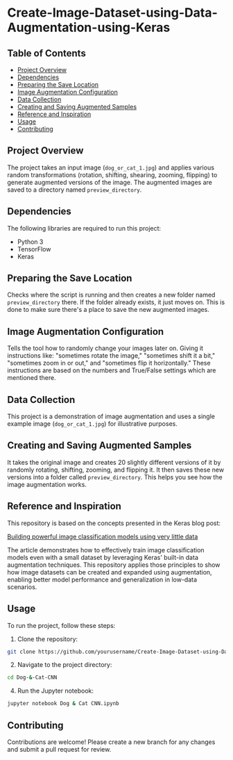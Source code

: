 # Create-Image-Dataset-using-Data-Augmentation-using-Keras

## Table of Contents
- [Project Overview](#project-overview)
- [Dependencies](#dependencies)
- [Preparing the Save Location](#preparing-the-save-location)
- [Image Augmentation Configuration](#image-augmentation-configuration)
- [Data Collection](#data-collection)
- [Creating and Saving Augmented Samples](#creating-and-saving-augmented-samples)
- [Reference and Inspiration](#reference-and-inspiration)
- [Usage](#usage)
- [Contributing](#contributing)

## Project Overview
The project takes an input image (`dog_or_cat_1.jpg`) and applies various random transformations (rotation, shifting, shearing, zooming, flipping) to generate augmented versions of the image. The augmented images are saved to a directory named `preview_directory`.

## Dependencies
The following libraries are required to run this project:
- Python 3
- TensorFlow
- Keras

## Preparing the Save Location
Checks where the script is running and then creates a new folder named `preview_directory` there. If the folder already exists, it just moves on. This is done to make sure there's a place to save the new augmented images.

## Image Augmentation Configuration
Tells the tool how to randomly change your images later on. Giving it instructions like: "sometimes rotate the image," "sometimes shift it a bit," "sometimes zoom in or out," and "sometimes flip it horizontally." These instructions are based on the numbers and True/False settings which are mentioned there.

## Data Collection
This project is a demonstration of image augmentation and uses a single example image (`dog_or_cat_1.jpg`) for illustrative purposes.

## Creating and Saving Augmented Samples
It takes the original image and creates 20 slightly different versions of it by randomly rotating, shifting, zooming, and flipping it. It then saves these new versions into a folder called `preview_directory`. This helps you see how the image augmentation works.

## Reference and Inspiration
This repository is based on the concepts presented in the Keras blog post:

[Building powerful image classification models using very little data](https://blog.keras.io/building-powerful-image-classification-models-using-very-little-data.html)

The article demonstrates how to effectively train image classification models even with a small dataset by leveraging Keras' built-in data augmentation techniques. This repository applies those principles to show how image datasets can be created and expanded using augmentation, enabling better model performance and generalization in low-data scenarios.

## Usage
To run the project, follow these steps:
1. Clone the repository:
```bash
git clone https://github.com/yourusername/Create-Image-Dataset-using-Data-Augmentation-using-Keras.git
```
2. Navigate to the project directory:
```bash
cd Dog-&-Cat-CNN
```
4. Run the Jupyter notebook:
```bash
jupyter notebook Dog & Cat CNN.ipynb
```

## Contributing
Contributions are welcome! Please create a new branch for any changes and submit a pull request for review.
